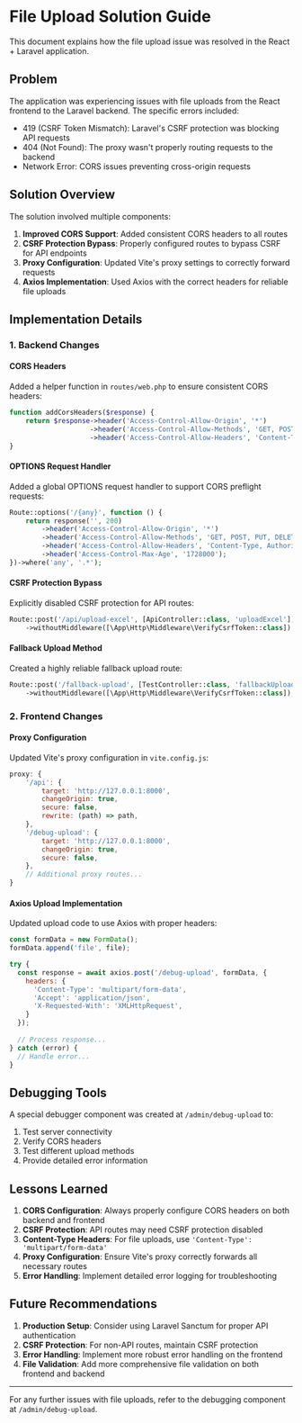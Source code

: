 # File Upload Solution Guide

This document explains how the file upload issue was resolved in the React + Laravel application.

## Problem

The application was experiencing issues with file uploads from the React frontend to the Laravel backend. The specific errors included:

- 419 (CSRF Token Mismatch): Laravel's CSRF protection was blocking API requests
- 404 (Not Found): The proxy wasn't properly routing requests to the backend
- Network Error: CORS issues preventing cross-origin requests

## Solution Overview

The solution involved multiple components:

1. **Improved CORS Support**: Added consistent CORS headers to all routes
2. **CSRF Protection Bypass**: Properly configured routes to bypass CSRF for API endpoints
3. **Proxy Configuration**: Updated Vite's proxy settings to correctly forward requests
4. **Axios Implementation**: Used Axios with the correct headers for reliable file uploads

## Implementation Details

### 1. Backend Changes

#### CORS Headers

Added a helper function in `routes/web.php` to ensure consistent CORS headers:

```php
function addCorsHeaders($response) {
    return $response->header('Access-Control-Allow-Origin', '*')
                    ->header('Access-Control-Allow-Methods', 'GET, POST, PUT, DELETE, OPTIONS')
                    ->header('Access-Control-Allow-Headers', 'Content-Type, Authorization, X-Requested-With, X-XSRF-TOKEN');
}
```

#### OPTIONS Request Handler

Added a global OPTIONS request handler to support CORS preflight requests:

```php
Route::options('/{any}', function () {
    return response('', 200)
        ->header('Access-Control-Allow-Origin', '*')
        ->header('Access-Control-Allow-Methods', 'GET, POST, PUT, DELETE, OPTIONS')
        ->header('Access-Control-Allow-Headers', 'Content-Type, Authorization, X-Requested-With, X-XSRF-TOKEN')
        ->header('Access-Control-Max-Age', '1728000');
})->where('any', '.*');
```

#### CSRF Protection Bypass

Explicitly disabled CSRF protection for API routes:

```php
Route::post('/api/upload-excel', [ApiController::class, 'uploadExcel'])
    ->withoutMiddleware([\App\Http\Middleware\VerifyCsrfToken::class]);
```

#### Fallback Upload Method

Created a highly reliable fallback upload route:

```php
Route::post('/fallback-upload', [TestController::class, 'fallbackUpload'])
    ->withoutMiddleware([\App\Http\Middleware\VerifyCsrfToken::class]);
```

### 2. Frontend Changes

#### Proxy Configuration

Updated Vite's proxy configuration in `vite.config.js`:

```js
proxy: {
    '/api': {
        target: 'http://127.0.0.1:8000',
        changeOrigin: true,
        secure: false,
        rewrite: (path) => path,
    },
    '/debug-upload': {
        target: 'http://127.0.0.1:8000',
        changeOrigin: true,
        secure: false,
    },
    // Additional proxy routes...
}
```

#### Axios Upload Implementation

Updated upload code to use Axios with proper headers:

```js
const formData = new FormData();
formData.append('file', file);

try {
  const response = await axios.post('/debug-upload', formData, {
    headers: {
      'Content-Type': 'multipart/form-data',
      'Accept': 'application/json',
      'X-Requested-With': 'XMLHttpRequest',
    }
  });
  
  // Process response...
} catch (error) {
  // Handle error...
}
```

## Debugging Tools

A special debugger component was created at `/admin/debug-upload` to:

1. Test server connectivity
2. Verify CORS headers
3. Test different upload methods
4. Provide detailed error information

## Lessons Learned

1. **CORS Configuration**: Always properly configure CORS headers on both backend and frontend
2. **CSRF Protection**: API routes may need CSRF protection disabled
3. **Content-Type Headers**: For file uploads, use `'Content-Type': 'multipart/form-data'`
4. **Proxy Configuration**: Ensure Vite's proxy correctly forwards all necessary routes
5. **Error Handling**: Implement detailed error logging for troubleshooting

## Future Recommendations

1. **Production Setup**: Consider using Laravel Sanctum for proper API authentication
2. **CSRF Protection**: For non-API routes, maintain CSRF protection
3. **Error Handling**: Implement more robust error handling on the frontend
4. **File Validation**: Add more comprehensive file validation on both frontend and backend

---

For any further issues with file uploads, refer to the debugging component at `/admin/debug-upload`. 